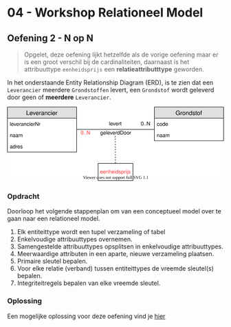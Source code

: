 # 04 - Workshop Relationeel Model

## Oefening 2 - N op N

> Opgelet, deze oefening lijkt hetzelfde als de vorige oefening maar er is een groot verschil bij de cardinaliteiten, daarnaast is het attribuuttype `eenheidsprijs` een **relatieattributttype** geworden.

In het onderstaande Entity Relationship Diagram (ERD), is te zien dat een `Leverancier` meerdere `Grondstoffen` levert, een `Grondstof` wordt geleverd door geen of **meerdere** `Leverancier`.

<img src="./exercise-2.svg">

### Opdracht

Doorloop het volgende stappenplan om van een conceptueel model over te gaan naar een relationeel model.

1. Elk entiteittype wordt een tupel verzameling of tabel ​
2. Enkelvoudige attribuuttypes overnemen.​
3. Samengestelde attribuuttypes opsplitsen in enkelvoudige attribuuttypes.​
4. Meerwaardige attributen in een aparte, nieuwe verzameling plaatsen.​
5. Primaire sleutel bepalen.​
6. Voor elke relatie (verband) tussen entiteittypes de vreemde sleutel(s) bepalen.​
7. Integriteitregels bepalen van elke vreemde sleutel.​

### Oplossing

Een mogelijke oplossing voor deze oefening vind je [hier](../solutions/exercise-2.md)
